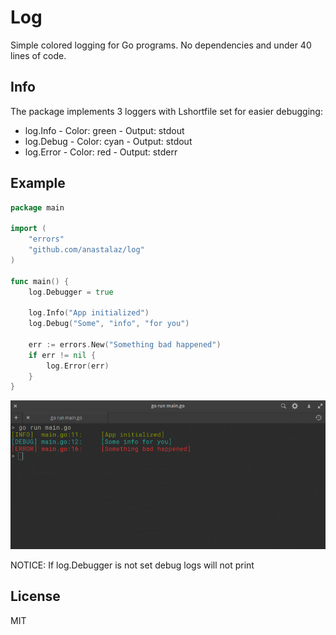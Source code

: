 # Log

Simple colored logging for Go programs. No dependencies and under 40 lines of
code.

## Info

The package implements 3 loggers with Lshortfile set for easier debugging:

- log.Info - Color: green - Output: stdout
- log.Debug - Color: cyan - Output: stdout
- log.Error - Color: red - Output: stderr

## Example

```go
package main

import (
	"errors"
	"github.com/anastalaz/log"
)

func main() {
	log.Debugger = true

	log.Info("App initialized")
	log.Debug("Some", "info", "for you")

	err := errors.New("Something bad happened")
	if err != nil {
		log.Error(err)
	}
}
```

![output](_example/terminal.png)

NOTICE: If log.Debugger is not set debug logs will not print

## License

MIT
